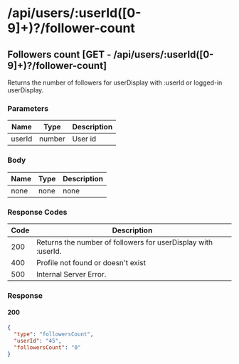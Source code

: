 # /api/users/:userId([0-9]+)?/follower-count

## Followers count [GET - /api/users/:userId([0-9]+)?/follower-count]

Returns the number of followers for userDisplay with :userId or logged-in userDisplay.

### Parameters

| Name   | Type   | Description |
|--------|--------|-------------|
| userId | number | User id     |

### Body

| Name | Type | Description |
|------|------|-------------|
| none | none | none        |

### Response Codes

| Code | Description                                            |
|------|--------------------------------------------------------|
| 200  | Returns the number of followers for userDisplay with :userId. |
| 400  | Profile not found or doesn't exist                     |
| 500  | Internal Server Error.                                 |

### Response

#### 200

```json
{
  "type": "followersCount",
  "userId": "45",
  "followersCount": "0"
}
```